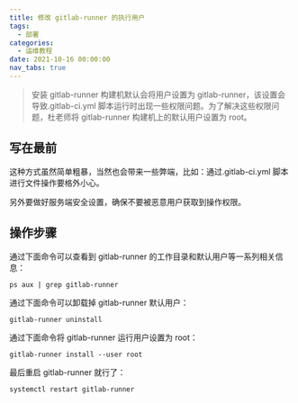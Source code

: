 ```yaml
---
title: 修改 gitlab-runner 的执行用户
tags:
  - 部署
categories:
  - 运维教程
date: 2021-10-16 00:00:00
nav_tabs: true
---
```


> 安装 gitlab-runner 构建机默认会将用户设置为 gitlab-runner，该设置会导致.gitlab-ci.yml 脚本运行时出现一些权限问题。为了解决这些权限问题，杜老师将 gitlab-runner 构建机上的默认用户设置为 root。

<!-- more -->

## 写在最前

这种方式虽然简单粗暴，当然也会带来一些弊端，比如：通过.gitlab-ci.yml 脚本进行文件操作要格外小心。

另外要做好服务端安全设置，确保不要被恶意用户获取到操作权限。

## 操作步骤

通过下面命令可以查看到 gitlab-runner 的工作目录和默认用户等一系列相关信息：

```
ps aux | grep gitlab-runner
```

通过下面命令可以卸载掉 gitlab-runner 默认用户：

```
gitlab-runner uninstall
```

通过下面命令将 gitlab-runner 运行用户设置为 root：

```
gitlab-runner install --user root
```

最后重启 gitlab-runner 就行了：

```
systemctl restart gitlab-runner
```
